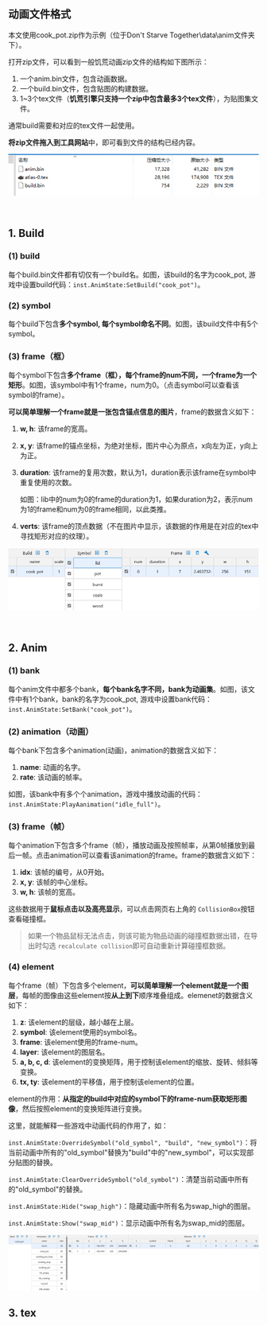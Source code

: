 <h2> 动画文件格式 </h2>

本文使用cook_pot.zip作为示例（位于Don't Starve Together\data\anim文件夹下）。

打开zip文件，可以看到一般饥荒动画zip文件的结构如下图所示：

1. 一个anim.bin文件，包含动画数据。
2. 一个build.bin文件，包含贴图的构建数据。
3. 1~3个tex文件（**饥荒引擎只支持一个zip中包含最多3个tex文件**），为贴图集文件。

通常build需要和对应的tex文件一起使用。

**将zip文件拖入到工具网站**中，即可看到文件的结构已经内容。

<p align="center">
    <img src="../../assets/images/anim-file-format-example.png"/>
</p>

<br/>

## 1. Build

### (1) build

每个build.bin文件都有切仅有一个build名。如图，该build的名字为cook_pot, 游戏中设置build代码：`inst.AnimState:SetBuild("cook_pot")`。

### (2) symbol

每个build下包含**多个symbol, 每个symbol命名不同**。如图，该build文件中有5个symbol。

### (3) frame（框）

每个symbol下包含**多个frame（框），每个frame的num不同，一个frame为一个矩形**。如图，该symbol中有1个frame，num为0。（点击symbol可以查看该symbol的frame）。

**可以简单理解一个frame就是一张包含锚点信息的图片**，frame的数据含义如下：

1. **w, h**: 该frame的宽高。
2. **x, y**: 该frame的锚点坐标，为绝对坐标，图片中心为原点，x向左为正，y向上为正。
3. **duration**: 该frame的复用次数，默认为1，duration表示该frame在symbol中重复使用的次数。

   如图：lib中的num为0的frame的duration为1，如果duration为2，表示num为1的frame和num为0的frame相同，以此类推。
4. **verts**: 该frame的顶点数据（不在图片中显示，该数据的作用是在对应的tex中寻找矩形对应的纹理）。

<p align="center">
    <img src="../../assets/images/build-format-example.png"/>
</p>

<br/>

## 2. Anim

### (1) bank

每个anim文件中都多个bank，**每个bank名字不同，bank为动画集**。如图，该文件中有1个bank，bank的名字为cook_pot, 游戏中设置bank代码：`inst.AnimState:SetBank("cook_pot")`。

### (2) animation（动画）

每个bank下包含多个animation(动画)，animation的数据含义如下：

1. **name**: 动画的名字。
2. **rate**: 该动画的帧率。

如图，该bank中有多个个animation，游戏中播放动画的代码：`inst.AnimState:PlayAanimation("idle_full")`。

### (3) frame（帧）

每个animation下包含多个frame（帧），播放动画及按照帧率，从第0帧播放到最后一帧。点击animation可以查看该animation的frame。frame的数据含义如下：

1. **idx**: 该帧的编号，从0开始。
2. **x, y**: 该帧的中心坐标。
3. **w, h**: 该帧的宽高。

这些数据用于**鼠标点击以及高亮显示**，可以点击网页右上角的 `CollisionBox`按钮查看碰撞框。

> 如果一个物品鼠标无法点击，则该可能为物品动画的碰撞框数据出错，在导出时勾选 `recalculate collision`即可自动重新计算碰撞框数据。

### (4) element

每个frame（帧）下包含多个element，**可以简单理解一个element就是一个图层**，每帧的图像由这些element按**从上到下**顺序堆叠组成。elemenet的数据含义如下：

1. **z**: 该element的层级，越小越在上层。
2. **symbol**: 该element使用的symbol名。
3. **frame**: 该element使用的frame-num。
4. **layer**: 该element的图层名。
5. **a, b, c, d**: 该element的变换矩阵，用于控制该element的缩放、旋转、倾斜等变换。
6. **tx, ty**: 该element的平移值，用于控制该element的位置。

element的作用：**从指定的build中对应的symbol下的frame-num获取矩形图像**，然后按照element的变换矩阵进行变换。

这里，就能解释一些游戏中动画代码的作用了，如：

`inst.AnimState:OverrideSymbol("old_symbol", "build", "new_symbol")`：将当前动画中所有的"old_symbol"替换为"build"中的"new_symbol"，可以实现部分贴图的替换。

`inst.AnimState:ClearOverrideSymbol("old_symbol")`：清楚当前动画中所有的"old_symbol"的替换。

`inst.AnimState:Hide("swap_high")`：隐藏动画中所有名为swap_high的图层。

`inst.AnimState:Show("swap_mid")`：显示动画中所有名为swap_mid的图层。

<p align="center">
    <img src="../../assets/images/anim-format-example.png"/>
</p>

## 3. tex
